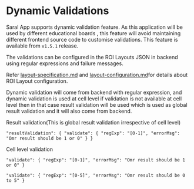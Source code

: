 # Dynamic Validations

Saral App supports dynamic validation feature. As this application will be used by different educational boards , this feature will avoid maintaining different frontend source code to customise validations. This feature is available from `v1.5.1` release.

The validations can be configured in the ROI Layouts JSON in backend using regular expressions and failure messages.&#x20;

Refer [layout-specification.md](../specifications/layout-specification.md "mention") and [layout-configuration.md](../../use/layout-configuration.md "mention")for details about ROI Layout configuration.

Dynamic validation will come from backend with regular expression, and dynamic validation is used at cell level if validation is not available at cell level then in that case result validation will be used which is used as global result validation and it will also come from backend.

Result validation(This is global result validation irrespective of cell level)&#x20;

`"resultValidation": { "validate": { "regExp": "[0-1]", "errorMsg": "Omr result should be 1 or 0" } }`

Cell level validation&#x20;

`"validate": { "regExp": "[0-1]", "errorMsg": "Omr result should be 1 or 0" }`

`"validate": { "regExp": "[0-5]", "errorMsg": "Omr result should be 0 to 5" }`
